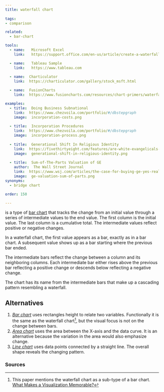 ```yaml
---
title: waterfall chart
  
tags:
- comparison

related:
  - bar-chart

tools:
  - name:   Microsoft Excel
    link:   https://support.office.com/en-us/article/create-a-waterfall-chart-8de1ece4-ff21-4d37-acd7-546f5527f185

  - name:   Tableau Sample
    link:   https://www.tableau.com
  
  - name:  Charticulator
    link:  https://charticulator.com/gallery/stock_msft.html

  - name:  FusionCharts
    link:  https://www.fusioncharts.com/resources/chart-primers/waterfall-chart

examples:
  - title:  Doing Business Subnational
    link:  https://www.chezvoila.com/portfolio/#/dbstepgraph
    image:  incorporation-costs.png
  
  - title:  Incorporation Procedures
    link:  https://www.chezvoila.com/portfolio/#/dbstepgraph
    image:  incorporation-process.png
  
  - title:  Generational Shift In Religious Identity
    link:  https://fivethirtyeight.com/features/are-white-evangelicals-sacrificing-the-future-in-search-of-the-past
    image:  generational-shift-in-religious-identity.png
  
  - title:  Sum-of-The-Parts Valuation of GE
    author:  The Wall Street Journal
    link:  https://www.wsj.com/articles/the-case-for-buying-ge-yes-really-1542797042
    image:  ge-valuation-sum-of-parts.png
synonyms:
  - bridge chart
  
order: 150

---
```


is a type of [bar chart](/bar-chart) that tracks the change from an initial value through a series of intermediate values to the end value. The first column is the initial value. The last column is a cumulative total.  The intermediate values reflect positive or negative changes.
<!--more-->
In a waterfall chart, the first value appears as a bar, exactly as in a bar chart. A subsequent value shows up as a bar starting where the previous bar ended. 

The intermediate bars reflect the change between a column and its neighboring columns. Each intermediate bar either rises above the previous bar reflecting a positive change or descends below reflecting a negative change. 

The chart has its name from the intermediate bars that make up a cascading pattern resembling a waterfall.

## Alternatives
1. [*Bar chart*](/bar-chart) uses rectangles height to relate two variables. Functionally it is the same as the waterfall chart[^borkin], but the visual focus is not on the change between bars.
2. [*Area chart*](/area-chart) uses the area between the X-axis and the data curve. It is an alternative because the variation in the area would also emphasize change.
3. [*Line chart*](/line-chart) uses data points connected by a straight line. The overall shape reveals the changing pattern.

### Sources
[^borkin]: This paper mentions the waterfall chart as a sub-type of a bar chart. [What Makes a Visualization Memorable?](http://cvcl.mit.edu/papers/Borkin_etal_MemorableVisualization_TVCG2013.pdf)
